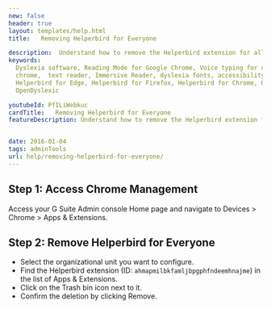 ```yaml
---
new: false
header: true
layout: templates/help.html
title:   Removing Helperbird for Everyone

description:  Understand how to remove the Helperbird extension for all users. This guide will help you to successfully uninstall Helperbird across your organization.
keywords:
  Dyslexia software, Reading Mode for Google Chrome, Voice typing for chrome, Text to speech for
  chrome,  text reader, Immersive Reader, dyslexia fonts, accessibility software, dyslexia software,
  Helperbird for Edge, Helperbird for Firefox, Helperbird for Chrome, Opendyslexic for Chrome,
  OpenDyslexic

youtubeId: PfILiWebkuc
cardTitle:   Removing Helperbird for Everyone
featureDescription: Understand how to remove the Helperbird extension for all users. This guide will help you to successfully uninstall Helperbird across your organization.


date: 2016-01-04
tags: adminTools
url: help/removing-helperbird-for-everyone/
---
```


## Step 1: Access Chrome Management
Access your G Suite Admin console Home page and navigate to Devices > Chrome > Apps & Extensions.

## Step 2: Remove Helperbird for Everyone
- Select the organizational unit you want to configure.
- Find the Helperbird extension (ID: `ahmapmilbkfamljbpgphfndeemhnajme`) in the list of Apps & Extensions.
- Click on the Trash bin icon next to it.
- Confirm the deletion by clicking Remove.
